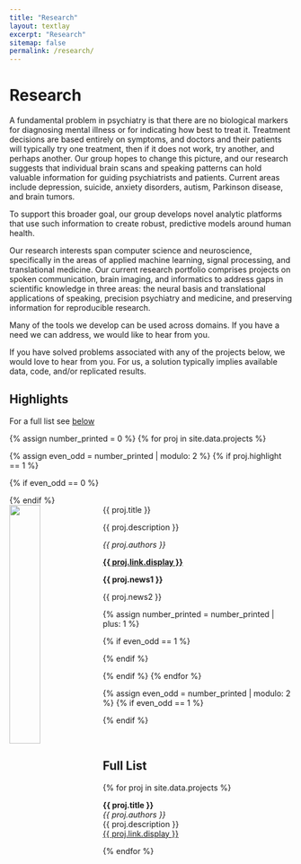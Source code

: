 ```yaml
---
title: "Research"
layout: textlay
excerpt: "Research"
sitemap: false
permalink: /research/
---
```


# Research

A fundamental problem in psychiatry is that there are no biological markers for 
diagnosing mental illness or for indicating how best to treat it. Treatment 
decisions are based entirely on symptoms, and doctors and their patients will 
typically try one treatment, then if it does not work, try another, and perhaps 
another. Our group hopes to change this picture, and our research suggests 
that individual brain scans and speaking patterns can hold valuable information 
for guiding psychiatrists and patients. Current areas include depression, 
suicide, anxiety disorders, autism, Parkinson disease, and brain tumors.

To support this broader goal, our group develops novel analytic platforms that 
use such information to create robust, predictive models around human health. 

Our research interests span computer science and neuroscience, specifically in 
the areas of applied machine learning, signal processing, and translational 
medicine. Our current research portfolio comprises projects on spoken 
communication, brain imaging, and informatics to address gaps in scientific 
knowledge in three areas: the neural basis and translational applications of 
speaking, precision psychiatry and medicine, and preserving information for 
reproducible research.

Many of the tools we develop can be used across domains. If you have a 
need we can address, we would like to hear from you.

If you have solved problems associated with any of the projects below, we would 
love to hear from you. For us, a solution typically implies available data, 
code, and/or replicated results.
 
## Highlights

For a full list see [below](#full-list)

{% assign number_printed = 0 %}
{% for proj in site.data.projects %}

{% assign even_odd = number_printed | modulo: 2 %}
{% if proj.highlight == 1 %}

{% if even_odd == 0 %}
<div class="row">
{% endif %}

<div class="col-sm-6 clearfix">
 <div class="well">
  <pubtit>{{ proj.title }}</pubtit>
  <img src="{{ proj.image }}" class="img-responsive" width="33%" style="float: left" />
  <p>{{ proj.description }}</p>
  <p><em>{{ proj.authors }}</em></p>
  <p><strong><a href="{{ proj.link.url }}">{{ proj.link.display }}</a></strong></p>
  <p class="text-danger"><strong> {{ proj.news1 }}</strong></p>
  <p> {{ proj.news2 }}</p>
 </div>
</div>

{% assign number_printed = number_printed | plus: 1 %}

{% if even_odd == 1 %}
</div>
{% endif %}

{% endif %}
{% endfor %}

{% assign even_odd = number_printed | modulo: 2 %}
{% if even_odd == 1 %}
</div>
{% endif %}

<p> &nbsp; </p>


## Full List

{% for proj in site.data.projects %}

  <b>{{ proj.title }}</b> <br />
  <em>{{ proj.authors }} </em><br />
  {{ proj.description }}<br />
  <a href="{{ proj.link.url }}">{{ proj.link.display }}</a>

{% endfor %}

